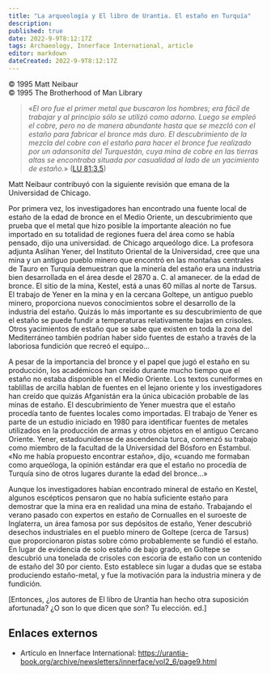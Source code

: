 ```yaml
---
title: "La arqueología y El libro de Urantia. El estaño en Turquía"
description: 
published: true
date: 2022-9-9T8:12:17Z
tags: Archaeology, Innerface International, article
editor: markdown
dateCreated: 2022-9-9T8:12:17Z
---
```


<p class="v-card v-sheet theme--light grey lighten-3 px-2">© 1995 Matt Neibaur<br>© 1995 The Brotherhood of Man Library</p>

> «_El oro fue el primer metal que buscaron los hombres; era fácil de trabajar y al principio sólo se utilizó como adorno. Luego se empleó el cobre, pero no de manera abundante hasta que se mezcló con el estaño para fabricar el bronce más duro. El descubrimiento de la mezcla del cobre con el estaño para hacer el bronce fue realizado por un adansonita del Turquestán, cuya mina de cobre en las tierras altas se encontraba situada por casualidad al lado de un yacimiento de estaño._» ([LU 81:3.5](/es/The_Urantia_Book/81#p3_5 ))

Matt Neibaur contribuyó con la siguiente revisión que emana de la Universidad de Chicago.

Por primera vez, los investigadores han encontrado una fuente local de estaño de la edad de bronce en el Medio Oriente, un descubrimiento que prueba que el metal que hizo posible la importante aleación no fue importado en su totalidad de regiones fuera del área como se había pensado, dijo una universidad. de Chicago arqueólogo dice. La profesora adjunta Aslihan Yener, del Instituto Oriental de la Universidad, cree que una mina y un antiguo pueblo minero que encontró en las montañas centrales de Tauro en Turquía demuestran que la minería del estaño era una industria bien desarrollada en el área desde el 2870 a. C. al amanecer. de la edad de bronce. El sitio de la mina, Kestel, está a unas 60 millas al norte de Tarsus. El trabajo de Yener en la mina y en la cercana Goltepe, un antiguo pueblo minero, proporciona nuevos conocimientos sobre el desarrollo de la industria del estaño. Quizás lo más importante es su descubrimiento de que el estaño se puede fundir a temperaturas relativamente bajas en crisoles. Otros yacimientos de estaño que se sabe que existen en toda la zona del Mediterráneo también podrían haber sido fuentes de estaño a través de la laboriosa fundición que recreó el equipo...

A pesar de la importancia del bronce y el papel que jugó el estaño en su producción, los académicos han creído durante mucho tiempo que el estaño no estaba disponible en el Medio Oriente. Los textos cuneiformes en tablillas de arcilla hablan de fuentes en el lejano oriente y los investigadores han creído que quizás Afganistán era la única ubicación probable de las minas de estaño. El descubrimiento de Yener muestra que el estaño procedía tanto de fuentes locales como importadas. El trabajo de Yener es parte de un estudio iniciado en 1980 para identificar fuentes de metales utilizados en la producción de armas y otros objetos en el antiguo Cercano Oriente. Yener, estadounidense de ascendencia turca, comenzó su trabajo como miembro de la facultad de la Universidad del Bósforo en Estambul. «No me había propuesto encontrar estaño», dijo, «cuando me formaban como arqueóloga, la opinión estándar era que el estaño no procedía de Turquía sino de otros lugares durante la edad del bronce...»

Aunque los investigadores habían encontrado mineral de estaño en Kestel, algunos escépticos pensaron que no había suficiente estaño para demostrar que la mina era en realidad una mina de estaño. Trabajando el verano pasado con expertos en estaño de Cornualles en el suroeste de Inglaterra, un área famosa por sus depósitos de estaño, Yener descubrió desechos industriales en el pueblo minero de Goltepe (cerca de Tarsus) que proporcionaron pistas sobre cómo probablemente se fundió el estaño. En lugar de evidencia de solo estaño de bajo grado, en Goltepe se descubrió una tonelada de crisoles con escoria de estaño con un contenido de estaño del 30 por ciento. Esto establece sin lugar a dudas que se estaba produciendo estaño-metal, y fue la motivación para la industria minera y de fundición.

[Entonces, ¿los autores de El libro de Urantia han hecho otra suposición afortunada? ¿O son lo que dicen que son? Tu elección. ed.]

## Enlaces externos

- Artículo en Innerface International: https://urantia-book.org/archive/newsletters/innerface/vol2_6/page9.html


